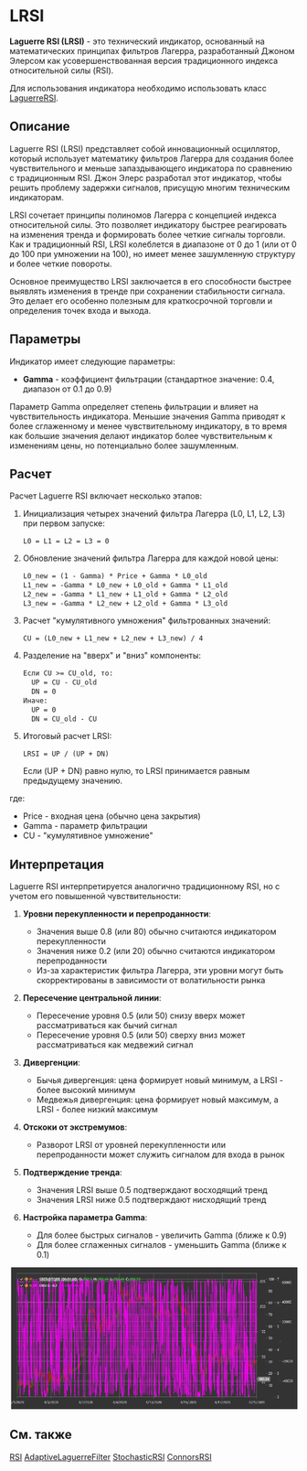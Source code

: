 # LRSI

**Laguerre RSI (LRSI)** - это технический индикатор, основанный на математических принципах фильтров Лагерра, разработанный Джоном Элерсом как усовершенствованная версия традиционного индекса относительной силы (RSI).

Для использования индикатора необходимо использовать класс [LaguerreRSI](xref:StockSharp.Algo.Indicators.LaguerreRSI).

## Описание

Laguerre RSI (LRSI) представляет собой инновационный осциллятор, который использует математику фильтров Лагерра для создания более чувствительного и меньше запаздывающего индикатора по сравнению с традиционным RSI. Джон Элерс разработал этот индикатор, чтобы решить проблему задержки сигналов, присущую многим техническим индикаторам.

LRSI сочетает принципы полиномов Лагерра с концепцией индекса относительной силы. Это позволяет индикатору быстрее реагировать на изменения тренда и формировать более четкие сигналы торговли. Как и традиционный RSI, LRSI колеблется в диапазоне от 0 до 1 (или от 0 до 100 при умножении на 100), но имеет менее зашумленную структуру и более четкие повороты.

Основное преимущество LRSI заключается в его способности быстрее выявлять изменения в тренде при сохранении стабильности сигнала. Это делает его особенно полезным для краткосрочной торговли и определения точек входа и выхода.

## Параметры

Индикатор имеет следующие параметры:
- **Gamma** - коэффициент фильтрации (стандартное значение: 0.4, диапазон от 0.1 до 0.9)

Параметр Gamma определяет степень фильтрации и влияет на чувствительность индикатора. Меньшие значения Gamma приводят к более сглаженному и менее чувствительному индикатору, в то время как большие значения делают индикатор более чувствительным к изменениям цены, но потенциально более зашумленным.

## Расчет

Расчет Laguerre RSI включает несколько этапов:

1. Инициализация четырех значений фильтра Лагерра (L0, L1, L2, L3) при первом запуске:
   ```
   L0 = L1 = L2 = L3 = 0
   ```

2. Обновление значений фильтра Лагерра для каждой новой цены:
   ```
   L0_new = (1 - Gamma) * Price + Gamma * L0_old
   L1_new = -Gamma * L0_new + L0_old + Gamma * L1_old
   L2_new = -Gamma * L1_new + L1_old + Gamma * L2_old
   L3_new = -Gamma * L2_new + L2_old + Gamma * L3_old
   ```

3. Расчет "кумулятивного умножения" фильтрованных значений:
   ```
   CU = (L0_new + L1_new + L2_new + L3_new) / 4
   ```

4. Разделение на "вверх" и "вниз" компоненты:
   ```
   Если CU >= CU_old, то:
     UP = CU - CU_old
     DN = 0
   Иначе:
     UP = 0
     DN = CU_old - CU
   ```

5. Итоговый расчет LRSI:
   ```
   LRSI = UP / (UP + DN)
   ```
   
   Если (UP + DN) равно нулю, то LRSI принимается равным предыдущему значению.

где:
- Price - входная цена (обычно цена закрытия)
- Gamma - параметр фильтрации
- CU - "кумулятивное умножение"

## Интерпретация

Laguerre RSI интерпретируется аналогично традиционному RSI, но с учетом его повышенной чувствительности:

1. **Уровни перекупленности и перепроданности**:
   - Значения выше 0.8 (или 80) обычно считаются индикатором перекупленности
   - Значения ниже 0.2 (или 20) обычно считаются индикатором перепроданности
   - Из-за характеристик фильтра Лагерра, эти уровни могут быть скорректированы в зависимости от волатильности рынка

2. **Пересечение центральной линии**:
   - Пересечение уровня 0.5 (или 50) снизу вверх может рассматриваться как бычий сигнал
   - Пересечение уровня 0.5 (или 50) сверху вниз может рассматриваться как медвежий сигнал

3. **Дивергенции**:
   - Бычья дивергенция: цена формирует новый минимум, а LRSI - более высокий минимум
   - Медвежья дивергенция: цена формирует новый максимум, а LRSI - более низкий максимум

4. **Отскоки от экстремумов**:
   - Разворот LRSI от уровней перекупленности или перепроданности может служить сигналом для входа в рынок

5. **Подтверждение тренда**:
   - Значения LRSI выше 0.5 подтверждают восходящий тренд
   - Значения LRSI ниже 0.5 подтверждают нисходящий тренд

6. **Настройка параметра Gamma**:
   - Для более быстрых сигналов - увеличить Gamma (ближе к 0.9)
   - Для более сглаженных сигналов - уменьшить Gamma (ближе к 0.1)

![indicator_laguerre_rsi](../../../../images/indicator_laguerre_rsi.png)

## См. также

[RSI](rsi.md)
[AdaptiveLaguerreFilter](adaptive_laguerre_filter.md)
[StochasticRSI](stochastic_rsi.md)
[ConnorsRSI](connors_rsi.md)